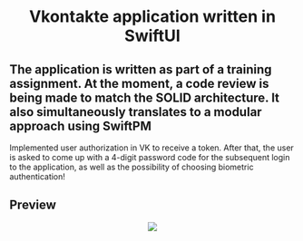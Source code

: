<h1 align="center"> Vkontakte application written in SwiftUI
</h1>

<h2> The application is written as part of a training assignment.
At the moment, a code review is being made to match the SOLID architecture.
It also simultaneously translates to a modular approach using SwiftPM</h2>

<p> Implemented user authorization in VK to receive a token. After that, the user is asked to come up with a 4-digit password code for the subsequent login to the application, as well as the possibility of choosing biometric authentication!</p>

<H2> Preview</h2>
<div align="center">
<img src="https://serviseoil.ru/wp-content/uploads/2022/12/RPReplay_Final1671005447_MP4_AdobeExpress.gif"/>
